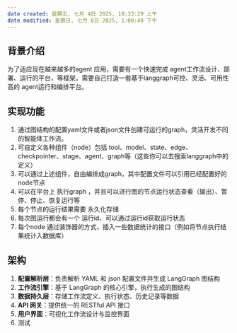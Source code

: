 ```yaml
---
date created: 星期五, 七月 4日 2025, 10:33:29 上午
date modified: 星期日, 七月 6日 2025, 1:00:40 下午
---
```

## 背景介绍
为了适应现在越来越多的agent 应用，需要有一个快速完成 agent工作流设计、部署、运行的平台，等框架。需要自己打造一套基于langgraph可控、灵活、可用性高的 agent运行和编排平台。
## 实现功能
1. 通过图结构的配置yaml文件或者json文件创建可运行的graph，灵活开发不同的智能体工作流。
2. 可自定义各种组件（node）包括 tool、model、state、edge、checkpointer、stage、agent、graph等（这些你可以去搜索langgraph中的定义）
3. 可以通过上述组件，自由编排成graph，其中配置文件可以引用已经配置好的node节点
4. 可以在平台上 执行graph ，并且可以进行图的节点运行状态查看（输出）、暂停、停止、恢复运行等
5. 每个节点的运行结果需要 永久化存储
6. 每次图运行都会有一个 运行id、可以通过运行id获取运行状态
7. 每个node 通过装饰器的方式，插入一些数据统计的接口（例如将节点执行结果统计入数据库）
## 架构
1. **配置解析层**：负责解析 YAML 和 json 配置文件并生成 LangGraph 图结构
2. **工作流引擎**：基于 LangGraph 的核心引擎，执行生成的图结构
3. **数据持久层**：存储工作流定义、执行状态、历史记录等数据
4. **API 网关**：提供统一的 RESTful API 接口
5. **用户界面**：可视化工作流设计与监控界面
6. 测试